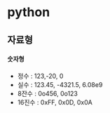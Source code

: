 # python
## 자료형
#### 숫자형
* 정수 : 123,-20, 0  
* 실수 : 123.45, -4321.5, 6.08e9  
* 8잔수 : 0o456, 0o123  
* 16진수 : 0xFF, 0x0D, 0x0A
